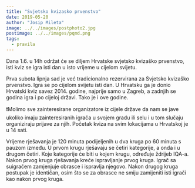 ```yaml
---
title: "Svjetsko kvizasko prvenstvo"
date: 2019-05-20
author: "Josip Mileta"
image: ../../images/postphoto2.jpg
postimage: ../../images/pqmd.png
tags:
  - pravila
---
```


Dana 1.6. u 14h održat će se diljem Hrvatske svjetsko kvizaško prvenstvo, isti kviz se igra isti dan u isto vrijeme u cijelom svijetu.

Prva subota lipnja sad je već tradicionalno rezervirana za Svjetsko kvizaško prvenstvo. Igra se po cijelom svijetu isti dan. U Hrvatsku ga je donio Hrvatski kviz savez 2014. godine, najprije samo u Zagreb, a zadnjih se godina igra i po cijeloj državi. Tako je i ove godine.

❗Molimo sve zainteresirane organizatore iz cijele države da nam se jave ukoliko imaju zainteresiranih igrača u svojem gradu ili selu i u tom slučaju organiziraju prijave za njih. Početak kviza na svim lokacijama u Hrvatskoj je u 14 sati.

Vrijeme rješavanja je 120 minuta podijeljenih u dva kruga po 60 minuta s pauzom između. U prvom krugu rješavaju se četiri kategorije, a onda i u drugom četiri. Koje kategorije će biti u kojem krugu, određuje ždrijeb IQA-a. Nakon prvog kruga rješavanja kreće ispravljanje prvog kruga. Igrač sa suigračem zamjenjuje obrasce i ispravlja njegovo. Nakon drugog kruga postupak je identičan, osim što se za obrasce ne smiju zamijeniti isti igrači kao nakon prvog kruga.
